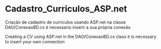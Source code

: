 # Cadastro_Curriculos_ASP.net


Criação de cadastro de curriculos usando ASP.net
na classe DAO/ConexaoBD.cs é necessario inserir a sua própria conexão



Creating a CV using ASP.net
in the DAO/ConexaoBD.cs class it is necessary to insert your own connection
